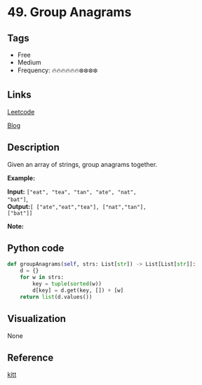 # 49. Group Anagrams

## Tags

- Free
- Medium
- Frequency: :fire::fire::fire::fire::fire::fire::snowflake::snowflake::snowflake::snowflake:

## Links

[Leetcode](https://leetcode.com/problems/group-anagrams/description/)

[Blog](http://206.81.6.248:12306/leetcode/group-anagrams/description)

## Description

Given an array of strings, group anagrams together.

<strong>Example:</strong>

<strong>Input:</strong> <code>["eat", "tea", "tan", "ate", "nat", "bat"]</code>,  
<strong>Output:</strong><code>[ ["ate","eat","tea"], ["nat","tan"], ["bat"]]</code>

<strong>Note:</strong>

## Python code

```python
def groupAnagrams(self, strs: List[str]) -> List[List[str]]:
    d = {}
    for w in strs:
        key = tuple(sorted(w))
        d[key] = d.get(key, []) + [w]
    return list(d.values())
```

## Visualization

None

## Reference

[kitt](https://leetcode.com/problems/group-anagrams/discuss/19202/5-line-Python-solution-easy-to-understand)
